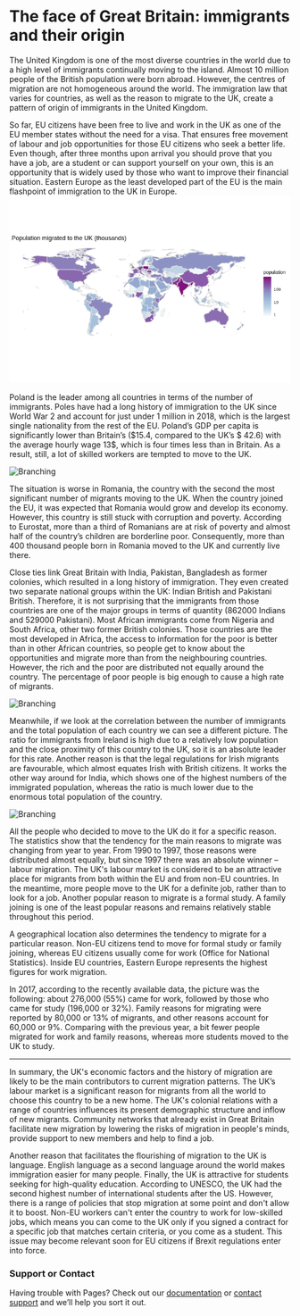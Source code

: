 # The face of Great Britain: immigrants and their origin

The United Kingdom is one of the most diverse countries in the world due to a high level of immigrants continually moving to the island. Almost 10 million people of the British population were born abroad. However, the centres of migration are not homogeneous around the world. The immigration law that varies for countries, as well as the reason to migrate to the UK, create a pattern of origin of immigrants in the United Kingdom.

So far, EU citizens have been free to live and work in the UK as one of the EU member states without the need for a visa. That ensures free movement of labour and job opportunities for those EU citizens who seek a better life. Even though, after three months upon arrival you should prove that you have a job, are a student or can support yourself on your own, this is an opportunity that is widely used by those who want to improve their financial situation. Eastern Europe as the least developed part of the EU is the main flashpoint of immigration to the UK in Europe. 
![Branching](https://raw.githubusercontent.com/bondmariia/bondmariia.github.io/master/56737225_590475631454925_7109612734055972864_n.png)

Poland is the leader among all countries in terms of the number of immigrants. Poles have had a long history of immigration to the UK since World War 2 and account for just under 1 million in 2018, which is the largest single nationality from the rest of the EU. Poland’s GDP per capita is significantly lower than Britain’s ($15.4, compared to the UK’s $ 42.6) with the average hourly wage 13$, which is four times less than in Britain. As a result, still, a lot of skilled workers are tempted to move to the UK.

![Branching](https://raw.githubusercontent.com/bondmariia/bondmariia.github.io/blob/master/map_population_eu.png)

The situation is worse in Romania, the country with the second the most significant number of migrants moving to the UK. When the country joined the EU, it was expected that Romania would grow and develop its economy. However, this country is still stuck with corruption and poverty. According to Eurostat, more than a third of Romanians are at risk of poverty and almost half of the country’s children are borderline poor. Consequently, more than 400 thousand people born in Romania moved to the UK and currently live there.

Close ties link Great Britain with India, Pakistan, Bangladesh as former colonies, which resulted in a long history of immigration. They even created two separate national groups within the UK: Indian British and Pakistani British. Therefore, it is not surprising that the immigrants from those countries are one of the major groups in terms of quantity (862000 Indians and 529000 Pakistani). Most African immigrants come from Nigeria and South Africa, other two former British colonies. Those countries are the most developed in Africa, the access to information for the poor is better than in other African countries, so people get to know about the opportunities and migrate more than from the neighbouring countries. However, the rich and the poor are distributed not equally around the country. The percentage of poor people is big enough to cause a high rate of migrants. 

![Branching](https://raw.githubusercontent.com/bondmariia/bondmariia.github.io/blob/master/56425641_505404453325335_222589781081587712_n.png)

Meanwhile, if we look at the correlation between the number of immigrants and the total population of each country we can see a different picture. The ratio for immigrants from Ireland is high due to a relatively low population and the close proximity of this country to the UK, so it is an absolute leader for this rate. Another reason is that the legal regulations for Irish migrants are favourable, which almost equates Irish with British citizens.  It works the other way around for India, which shows one of the highest numbers of the immigrated population, whereas the ratio is much lower due to the enormous total population of the country.

![Branching](https://raw.githubusercontent.com/bondmariia/bondmariia.github.io/blob/master/57118214_431396310946268_5265586087639646208_n.png)

All the people who decided to move to the UK do it for a specific reason. The statistics show that the tendency for the main reasons to migrate was changing from year to year. From 1990 to 1997, those reasons were distributed almost equally, but since 1997 there was an absolute winner – labour migration. The UK's labour market is considered to be an attractive place for migrants from both within the EU and from non-EU countries. In the meantime, more people move to the UK for a definite job, rather than to look for a job. Another popular reason to migrate is a formal study. A family joining is one of the least popular reasons and remains relatively stable throughout this period.

A geographical location also determines the tendency to migrate for a particular reason. Non-EU citizens tend to move for formal study or family joining, whereas EU citizens usually come for work (Office for National Statistics). Inside EU countries, Eastern Europe represents the highest figures for work migration.

In 2017, according to the recently available data, the picture was the following: about 276,000 (55%) came for work, followed by those who came for study (196,000 or 32%). Family reasons for migrating were reported by 80,000 or 13% of migrants, and other reasons account for 60,000 or 9%. Comparing with the previous year, a bit fewer people migrated for work and family reasons, whereas more students moved to the UK to study.

* * *

In summary, the UK's economic factors and the history of migration are likely to be the main contributors to current migration patterns. The UK’s labour market is a significant reason for migrants from all the world to choose this country to be a new home. The UK's colonial relations with a range of countries influences its present demographic structure and inflow of new migrants. Community networks that already exist in Great Britain facilitate new migration by lowering the risks of migration in people's minds, provide support to new members and help to find a job. 

Another reason that facilitates the flourishing of migration to the UK is language. English language as a second language around the world makes immigration easier for many people. Finally, the UK is attractive for students seeking for high-quality education. According to UNESCO, the UK had the second highest number of international students after the US.
However, there is a range of policies that stop migration at some point and don't allow it to boost. Non-EU workers can't enter the country to work for low-skilled jobs, which means you can come to the UK only if you signed a contract for a specific job that matches certain criteria, or you come as a student. This issue may become relevant soon for EU citizens if Brexit regulations enter into force.


### Support or Contact

Having trouble with Pages? Check out our [documentation](https://help.github.com/categories/github-pages-basics/) or [contact support](https://github.com/contact) and we’ll help you sort it out.
